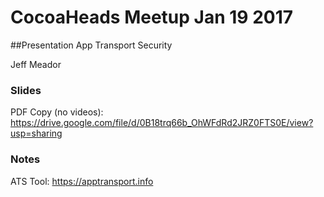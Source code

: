 # CocoaHeads Meetup Jan 19 2017

##Presentation
App Transport Security

Jeff Meador

### Slides
PDF Copy (no videos): <https://drive.google.com/file/d/0B18trq66b_OhWFdRd2JRZ0FTS0E/view?usp=sharing>

### Notes
ATS Tool: <https://apptransport.info>
